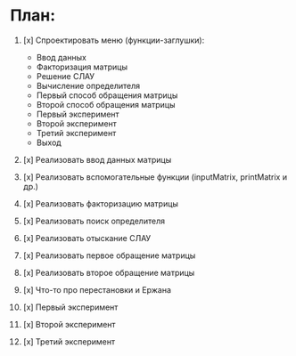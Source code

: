 # План:

1. [x]	Спроектировать меню (функции-заглушки):
    - Ввод данных
    - Факторизация матрицы
    - Решение СЛАУ
    - Вычисление определителя
    - Первый способ обращения матрицы
    - Второй способ обращения матрицы
    - Первый эксперимент
    - Второй эксперимент
    - Третий эксперимент
    - Выход
  
2. [x]	Реализовать ввод данных матрицы

3. [x]	Реализовать вспомогательные функции (inputMatrix, printMatrix и др.)

4. [x]  Реализовать факторизацию матрицы

5. [x]  Реализовать поиск определителя

6. [x]  Реализовать отыскание СЛАУ

7. [x]  Реализовать первое обращение матрицы

8. [x]  Реализовать второе обращение матрицы

9. [x]  Что-то про перестановки и Ержана

10. [x] Первый эксперимент

11. [x] Второй эксперимент

12. [x] Третий эксперимент
